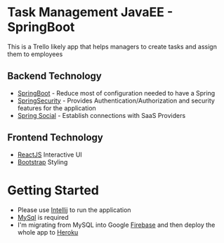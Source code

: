 # Task Management JavaEE - SpringBoot
This is a Trello likely app that helps managers to create tasks and assign them to employees
## Backend Technology 
* [SpringBoot](https://projects.spring.io/spring-boot/) - Reduce most of configuration needed to have a Spring 
* [SpringSecurity](https://projects.spring.io/spring-security/) - Provides Authentication/Authorization and security features for the application 
* [Spring Social](https://gruntjs.com/) - Establish connections with SaaS Providers 

## Frontend Technology
* [ReactJS](https://facebook.github.io/react/) Interactive UI 
* [Bootstrap](http://getbootstrap.com/) Styling

# Getting Started
* Please use [Intellij](https://www.jetbrains.com/idea) to run the application
* [MySql](https://www.mysql.com/) is required
* I'm migrating from MySQL into Google [Firebase](https://firebase.google.com/) and then deploy the whole app to [Heroku](https://heroku.com)

